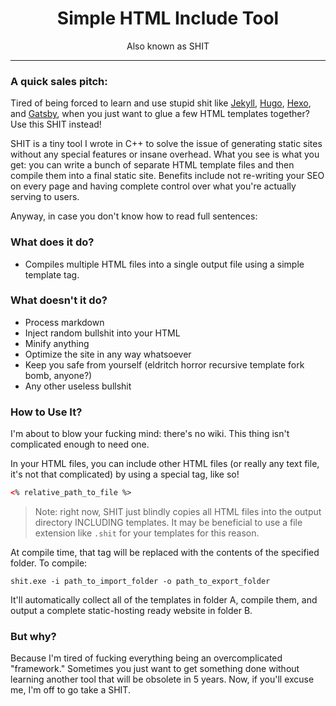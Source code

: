 <div align="center">
<h1 style="border-bottom:0"> Simple HTML Include Tool</h1>
<p>Also known as SHIT</p>
</div>

---

### A quick sales pitch:

Tired of being forced to learn and use stupid shit like [Jekyll](https://jekyllrb.com/), [Hugo](https://gohugo.io/), [Hexo](https://hexo.io/), and [Gatsby](https://www.gatsbyjs.com/docs/glossary/static-site-generator/), when you just want to glue a few HTML templates together? Use this SHIT instead!

SHIT is a tiny tool I wrote in C++ to solve the issue of generating static sites without any special features or insane overhead. What you see is what you get: you can write a bunch of separate HTML template files and then compile them into a final static site. Benefits include not re-writing your SEO on every page and having complete control over what you're actually serving to users.

Anyway, in case you don't know how to read full sentences:

### What does it do?

- Compiles multiple HTML files into a single output file using a simple template tag.

### What doesn't it do?

- Process markdown
- Inject random bullshit into your HTML
- Minify anything
- Optimize the site in any way whatsoever
- Keep you safe from yourself (eldritch horror recursive template fork bomb, anyone?)
- Any other useless bullshit

### How to Use It?

I'm about to blow your fucking mind: there's no wiki. This thing isn't complicated enough to need one.

In your HTML files, you can include other HTML files (or really any text file, it's not that complicated) by using a special tag, like so!

```html
<% relative_path_to_file %>
```

> Note: right now, SHIT just blindly copies all HTML files into the output directory INCLUDING templates. It may be beneficial to use a file extension like `.shit` for your templates for this reason. 

At compile time, that tag will be replaced with the contents of the specified folder. To compile:

```console
shit.exe -i path_to_import_folder -o path_to_export_folder
```

It'll automatically collect all of the templates in folder A, compile them, and output a complete static-hosting ready website in folder B.

### But why?

Because I'm tired of fucking everything being an overcomplicated "framework." Sometimes you just want to get something done without learning another tool that will be obsolete in 5 years. Now, if you'll excuse me, I'm off to go take a SHIT.